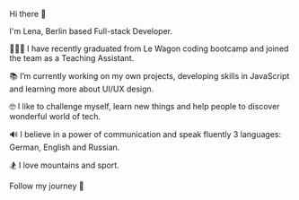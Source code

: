 Hi there 👋

I'm Lena, Berlin based Full-stack Developer.

👩🏻‍💻 I have recently graduated from Le Wagon coding bootcamp and joined the team as a Teaching Assistant.

📚 I’m currently working on my own projects, developing skills in JavaScript and learning more about UI/UX design.

🤓 I like to challenge myself, learn new things and help people to discover wonderful world of tech.

🔊 I believe in a power of communication and speak fluently 3 languages: German, English and Russian.

🏂 I love mountains and sport.

Follow my journey 🚀
